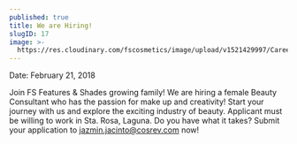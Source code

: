 ```yaml
---
published: true
title: We are Hiring!
slugID: 17
image: >-
  https://res.cloudinary.com/fscosmetics/image/upload/v1521429997/Careers1.jpg
---
```

Date: February 21, 2018

Join FS Features & Shades growing family! We are hiring a female Beauty Consultant who has the passion for make up and creativity! Start your journey with us and explore the exciting industry of beauty. Applicant must be willing to work in Sta. Rosa, Laguna. Do you have what it takes? Submit your application to jazmin.jacinto@cosrev.com now! 

